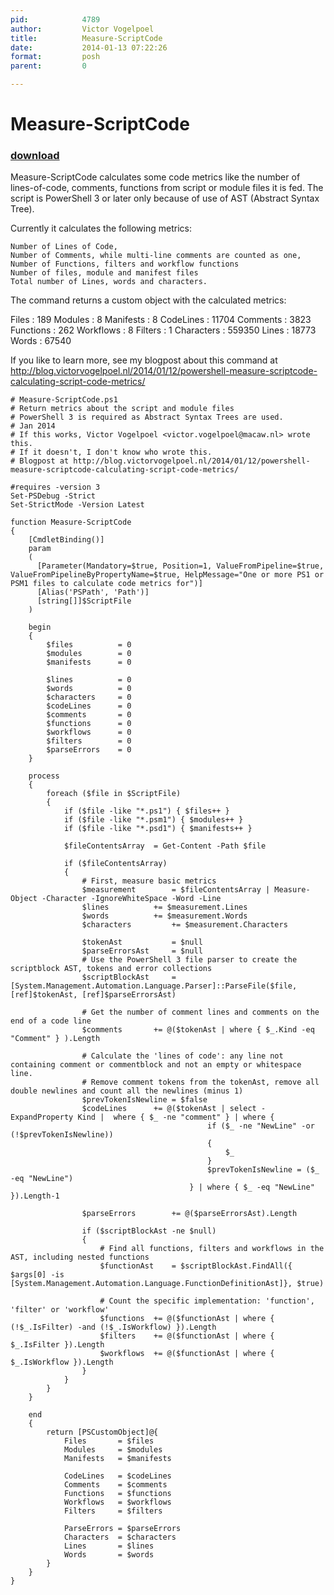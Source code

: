 ```yaml
---
pid:            4789
author:         Victor Vogelpoel
title:          Measure-ScriptCode
date:           2014-01-13 07:22:26
format:         posh
parent:         0

---
```


# Measure-ScriptCode

### [download](//scripts/4789.ps1)

Measure-ScriptCode calculates some code metrics like the number of lines-of-code, comments, functions from script or module files it is fed. The script is PowerShell 3 or later only because of use of AST (Abstract Syntax Tree).

Currently it calculates the following metrics:

    Number of Lines of Code,
    Number of Comments, while multi-line comments are counted as one,
    Number of Functions, filters and workflow functions
    Number of files, module and manifest files
    Total number of Lines, words and characters. 

The command returns a custom object with the calculated metrics:

Files                : 189
Modules              : 8
Manifests            : 8
CodeLines            : 11704
Comments             : 3823
Functions            : 262
Workflows            : 8
Filters              : 1
Characters           : 559350
Lines                : 18773
Words                : 67540

If you like to learn more, see my blogpost about this command at http://blog.victorvogelpoel.nl/2014/01/12/powershell-measure-scriptcode-calculating-script-code-metrics/

```posh
# Measure-ScriptCode.ps1
# Return metrics about the script and module files
# PowerShell 3 is required as Abstract Syntax Trees are used.
# Jan 2014
# If this works, Victor Vogelpoel <victor.vogelpoel@macaw.nl> wrote this.
# If it doesn't, I don't know who wrote this.
# Blogpost at http://blog.victorvogelpoel.nl/2014/01/12/powershell-measure-scriptcode-calculating-script-code-metrics/

#requires -version 3
Set-PSDebug -Strict
Set-StrictMode -Version Latest

function Measure-ScriptCode
{
	[CmdletBinding()]
	param
	(
	  [Parameter(Mandatory=$true, Position=1, ValueFromPipeline=$true, ValueFromPipelineByPropertyName=$true, HelpMessage="One or more PS1 or PSM1 files to calculate code metrics for")]
	  [Alias('PSPath', 'Path')]
	  [string[]]$ScriptFile
	)
	
	begin
	{
		$files 			= 0
		$modules 		= 0
		$manifests 		= 0
	
		$lines 			= 0
		$words 			= 0
		$characters		= 0
		$codeLines 		= 0
		$comments 		= 0
		$functions		= 0
		$workflows 		= 0
		$filters 		= 0
		$parseErrors	= 0
	}

	process
	{
		foreach ($file in $ScriptFile)
		{
			if ($file -like "*.ps1") { $files++ }
			if ($file -like "*.psm1") { $modules++ }
			if ($file -like "*.psd1") { $manifests++ }
			
			$fileContentsArray	= Get-Content -Path $file
			
			if ($fileContentsArray)
			{
				# First, measure basic metrics
				$measurement 		= $fileContentsArray | Measure-Object -Character -IgnoreWhiteSpace -Word -Line
				$lines 			+= $measurement.Lines
				$words 			+= $measurement.Words
				$characters 		+= $measurement.Characters				
		
				$tokenAst			= $null
				$parseErrorsAst		= $null
				# Use the PowerShell 3 file parser to create the scriptblock AST, tokens and error collections
				$scriptBlockAst		= [System.Management.Automation.Language.Parser]::ParseFile($file, [ref]$tokenAst, [ref]$parseErrorsAst)

				# Get the number of comment lines and comments on the end of a code line
				$comments		+= @($tokenAst | where { $_.Kind -eq "Comment" } ).Length 
				
				# Calculate the 'lines of code': any line not containing comment or commentblock and not an empty or whitespace line.
				# Remove comment tokens from the tokenAst, remove all double newlines and count all the newlines (minus 1)
				$prevTokenIsNewline	= $false
				$codeLines 		+= @($tokenAst | select -ExpandProperty Kind |  where { $_ -ne "comment" } | where {
											if ($_ -ne "NewLine" -or (!$prevTokenIsNewline))
											{
												$_
											}
											$prevTokenIsNewline = ($_ -eq "NewLine")
										} | where { $_ -eq "NewLine" }).Length-1
				
				$parseErrors 		+= @($parseErrorsAst).Length

				if ($scriptBlockAst -ne $null)
				{
					# Find all functions, filters and workflows in the AST, including nested functions
					$functionAst 	= $scriptBlockAst.FindAll({ $args[0] -is [System.Management.Automation.Language.FunctionDefinitionAst]}, $true)

					# Count the specific implementation: 'function', 'filter' or 'workflow'
					$functions 	+= @($functionAst | where { (!$_.IsFilter) -and (!$_.IsWorkflow) }).Length
					$filters	+= @($functionAst | where { $_.IsFilter }).Length
					$workflows	+= @($functionAst | where { $_.IsWorkflow }).Length
				}
			}
		}
	}

	end
	{
		return [PSCustomObject]@{
			Files 		= $files
			Modules 	= $modules
			Manifests	= $manifests

			CodeLines	= $codeLines
			Comments 	= $comments
			Functions 	= $functions
			Workflows	= $workflows
			Filters		= $filters

			ParseErrors	= $parseErrors
			Characters 	= $characters
			Lines 		= $lines
			Words		= $words
		}
	}
}

```
